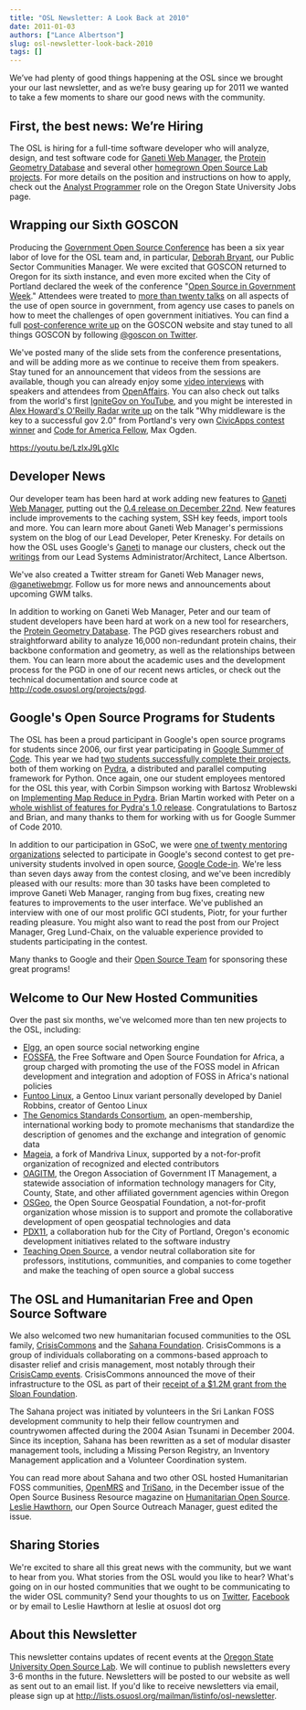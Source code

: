 ```yaml
---
title: "OSL Newsletter: A Look Back at 2010"
date: 2011-01-03
authors: ["Lance Albertson"]
slug: osl-newsletter-look-back-2010
tags: []
---
```


We’ve had plenty of good things happening at the OSL since we brought your our last newsletter, and as we’re busy
gearing up for 2011 we wanted to take a few moments to share our good news with the community.

## First, the best news: We’re Hiring

The OSL is hiring for a full-time software developer who will analyze, design, and test software code for
[Ganeti Web Manager](http://code.osuosl.org/projects/ganeti-webmgr), the
[Protein Geometry Database](http://pgd.science.oregonstate.edu/) and several other
[homegrown Open Source Lab projects](http://code.osuosl.org/projects). For more details on the position and instructions
on how to apply, check out the [Analyst Programmer](http://jobs.oregonstate.edu/applicants/Central?quickFind=57774) role
on the Oregon State University Jobs page.

## Wrapping our Sixth GOSCON

Producing the [Government Open Source Conference](http://goscon.org/) has been a six year labor of love for the OSL team
and, in particular, [Deborah Bryant](http://www.bryantsblog.com/), our Public Sector Communities Manager. We were
excited that GOSCON returned to Oregon for its sixth instance, and even more excited when the City of Portland declared
the week of the conference "[Open Source in Government Week](http://goscon.org/pdx-goscon-release)." Attendees were
treated to [more than twenty talks](http://goscon.org/program) on all aspects of the use of open source in government,
from agency use cases to panels on how to meet the challenges of open government initiatives. You can find a full
[post-conference write up](http://goscon.org/wrapping-our-sixth-goscon) on the GOSCON website and stay tuned to all
things GOSCON by following [@goscon on Twitter](http://twitter.com/goscon).

We've posted many of the slide sets from the conference presentations, and will be adding more as we continue to receive
them from speakers. Stay tuned for an announcement that videos from the sessions are available, though you can already
enjoy some [video interviews](http://www.youtube.com/user/OpenAffairs) with speakers and attendees from
[OpenAffairs](http://www.openaffairs.tv/). You can also check out talks from the world's first
[IgniteGov on YouTube](http://www.youtube.com/ignitegov), and you might be interested in
[Alex Howard's O'Reilly Radar write up](http://radar.oreilly.com/2010/11/coding-the-middleware-for-open.html) on the
talk "Why middleware is the key to a successful gov 2.0" from Portland's very own
[CivicApps contest winner](http://www.civicapps.org/news/civicapps-awards-congrats-round-2-winners-and-runners) and
[Code for America Fellow](http://siliconflorist.com/2010/11/01/max-ogden-civicapps-pdx-api-fame-garners-code-america-fellowship/),
Max Ogden.

<https://youtu.be/LzlxJ9LgXIc>

## Developer News

Our developer team has been hard at work adding new features to
[Ganeti Web Manager](http://code.osuosl.org/projects/ganeti-webmgr), putting out the
[0.4 release on December 22nd](http://www.lancealbertson.com/2010/12/ganeti-web-manager-0-4-released/). New features
include improvements to the caching system, SSH key feeds, import tools and more. You can learn more about Ganeti Web
Manager's permissions system on the blog of our Lead Developer, Peter Krenesky. For details on how the OSL uses Google's
[Ganeti](http://code.google.com/p/ganeti/) to manage our clusters, check out the
[writings](http://www.lancealbertson.com/category/ganeti/) from our Lead Systems Administrator/Architect, Lance
Albertson.

We've also created a Twitter stream for Ganeti Web Manager news, [@ganetiwebmgr](http://twitter.com/ganetiwebmgr).
Follow us for more news and announcements about upcoming GWM talks.

In addition to working on Ganeti Web Manager, Peter and our team of student developers have been hard at work on a new
tool for researchers, the [Protein Geometry Database](http://pgd.science.oregonstate.edu/). The PGD gives researchers
robust and straightforward ability to analyze 16,000 non-redundant protein chains, their backbone conformation and
geometry, as well as the relationships between them. You can learn more about the academic uses and the development
process for the PGD in one of our recent news articles, or check out the technical documentation and source code at
<http://code.osuosl.org/projects/pgd>.

## Google's Open Source Programs for Students

The OSL has been a proud participant in Google's open source programs for students since 2006, our first year
participating in [Google Summer of Code](http://code.google.com/soc/). This year we had
[two students successfully complete their projects](http://www.google-melange.com/gsoc/org/home/google/gsoc2010/osuosl),
both of them working on [Pydra](http://pydra-project.osuosl.org/), a distributed and parallel computing framework for
Python. Once again, one our student employees mentored for the OSL this year, with Corbin Simpson working with Bartosz
Wroblewski on
[Implementing Map Reduce in Pydra](http://www.google-melange.com/gsoc/student_project/show/google/gsoc2010/osuosl/t127230761549).
Brian Martin worked with Peter on a
[whole wishlist of features for Pydra's 1.0 release](http://www.google-melange.com/gsoc/student_project/show/google/gsoc2010/osuosl/t127230761596).
Congratulations to Bartosz and Brian, and many thanks to them for working with us for Google Summer of Code 2010.

In addition to our participation in GSoC, we were
[one of twenty mentoring organizations](http://google-opensource.blogspot.com/2010/11/announcing-accepted-organizations-for.html)
selected to participate in Google's second contest to get pre-university students involved in open source,
[Google Code-in](http://code.google.com/opensource/gci/2010-11/index.html). We're less than seven days away from the
contest closing, and we've been incredibly pleased with our results: more than 30 tasks have been completed to improve
Ganeti Web Manager, ranging from bug fixes, creating new features to improvements to the user interface. We've published
an interview with one of our most prolific GCI students, Piotr, for your further reading pleasure. You might also want
to read the post from our Project Manager, Greg Lund-Chaix, on the valuable experience provided to students
participating in the contest.

Many thanks to Google and their [Open Source Team](http://code.google.com/opensource/) for sponsoring these great
programs!

## Welcome to Our New Hosted Communities

Over the past six months, we've welcomed more than ten new projects to the OSL, including:

- [Elgg](http://www.elgg.org/), an open source social networking engine
- [FOSSFA](http://www.fossfa.net/), the Free Software and Open Source Foundation for Africa, a group charged with
  promoting the use of the FOSS model in African development and integration and adoption of FOSS in Africa's national
  policies
- [Funtoo Linux](http://www.funtoo.org/), a Gentoo Linux variant personally developed by Daniel Robbins, creator of
  Gentoo Linux
- [The Genomics Standards Consortium](http://gensc.org/), an open-membership, international working body to promote
  mechanisms that standardize the description of genomes and the exchange and integration of genomic data
- [Mageia](http://mageia.org/), a fork of Mandriva Linux, supported by a not-for-profit organization of recognized and
  elected contributors
- [OAGITM](http://www.oagitm.org/), the Oregon Association of Government IT Management, a statewide association of
  information technology managers for City, County, State, and other affiliated government agencies within Oregon
- [OSGeo](http://osgeo.org/), the Open Source Geospatial Foundation, a not-for-profit organization whose mission is to
  support and promote the collaborative development of open geospatial technologies and data
- [PDX11](http://pdx11.org/), a collaboration hub for the City of Portland, Oregon's economic development initiatives
  related to the software industry
- [Teaching Open Source](http://teachingopensource.org/), a vendor neutral collaboration site for professors,
  institutions, communities, and companies to come together and make the teaching of open source a global success

## The OSL and Humanitarian Free and Open Source Software

We also welcomed two new humanitarian focused communities to the OSL family, [CrisisCommons](http://crisiscommons.org/)
and the [Sahana Foundation](http://sahanafoundation.org/). CrisisCommons is a group of individuals collaborating on a
commons-based approach to disaster relief and crisis management, most notably through their
[CrisisCamp events](http://crisiscommons.org/crisiscamp/). CrisisCommons announced the move of their infrastructure to
the OSL as part of their
[receipt of a $1.2M grant from the Sloan Foundation](http://crisiscommons.org/blog/2010/12/14/twinkles-sloan-foundation-awards-crisiscommons-two-year-1-2-million-grant/).

The Sahana project was initiated by volunteers in the Sri Lankan FOSS development community to help their fellow
countrymen and countrywomen affected during the 2004 Asian Tsunami in December 2004. Since its inception, Sahana has
been rewritten as a set of modular disaster management tools, including a Missing Person Registry, an Inventory
Management application and a Volunteer Coordination system.

You can read more about Sahana and two other OSL hosted Humanitarian FOSS communities, [OpenMRS](http://openmrs.org/)
and [TriSano](http://www.trisano.org/), in the December issue of the Open Source Business Resource magazine on
[Humanitarian Open Source](http://osbr.ca/ojs/index.php/osbr/issue/view/114).
[Leslie Hawthorn](http://hawthornlandings.org/), our Open Source Outreach Manager, guest edited the issue.

## Sharing Stories

We're excited to share all this great news with the community, but we want to hear from you. What stories from the OSL
would you like to hear? What's going on in our hosted communities that we ought to be communicating to the wider OSL
community? Send your thoughts to us on [Twitter](http://twitter.com/osuosl),
[Facebook](http://www.facebook.com/pages/Open-Source-Lab/9136692949) or by email to Leslie Hawthorn at leslie at osuosl
dot org

## About this Newsletter

This newsletter contains updates of recent events at the [Oregon State University Open Source Lab](/). We will continue
to publish newsletters every 3-6 months in the future. Newsletters will be posted to our website as well as sent out to
an email list. If you'd like to receive newsletters via email, please sign up at
<http://lists.osuosl.org/mailman/listinfo/osl-newsletter>.
